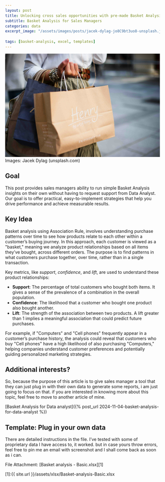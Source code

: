 ```yaml
---
layout: post
title: Unlocking cross sales opportunities with pre-made Basket Analysis template
subtitle: Basket Analysis for Sales Managers
categories: data
excerpt_image: "/assets/images/posts/jacek-dylag-jo8C9bt3uo8-unsplash.jpg"

tags: [basket-analysis, excel, templates]
---
```

![banner](/assets/images/posts/jacek-dylag-jo8C9bt3uo8-unsplash.jpg)
Images: Jacek Dylag (unsplash.com)

## Goal

This post provides sales managers ability to run simple Basket Analysis insights on their own without having to request support from Data Analyst. Our goal is to offer practical, easy-to-implement strategies that help you drive performance and achieve measurable results.

## Key Idea

Basket analysis using Association Rule, involves understanding purchase patterns over time to see how products relate to each other within a customer’s buying journey. In this approach, each customer is viewed as a "basket," meaning we analyze product relationships based on all items they’ve bought, across different orders. The purpose is to find patterns in what customers purchase together, over time, rather than in a single transaction.

Key metrics, like *support*, *confidence*, and *lift*, are used to understand these product relationships:

- **Support**: The percentage of total customers who bought both items. It gives a sense of the prevalence of a combination in the overall population.
- **Confidence**: The likelihood that a customer who bought one product also bought another.
- **Lift**: The strength of the association between two products. A lift greater than 1 implies a meaningful association that could predict future purchases.

For example, if "Computers" and "Cell phones" frequently appear in a customer’s purchase history, the analysis could reveal that customers who buy "Cell phones" have a high likelihood of also purchasing "Computers," helping companies understand customer preferences and potentially guiding personalized marketing strategies.

## Additional interests?


So, because the purpose of this article is to give sales manager a tool that they can just plug in with their own data to generate some reports, i am just going to focus on that. if you are interested in knowing more about this topic, feel free to move to another article of mine. 


[Basket Analysis for Data analyst]({% post_url 2024-11-04-basket-analysis-for-data-analyst %})

## Template: Plug in your own data

There are detailed instructions in the file. I’ve tested with some of proprietary data I have access to, it worked. but in case yours throw errors, feel free to pin me an email with screenshot and I shall come back as soon as i can.

File Attachment: [Basket analysis - Basic.xlsx][1]




[1]:{{ site.url }}/assets/xlsx/Basket-analysis-Basic.xlsx
